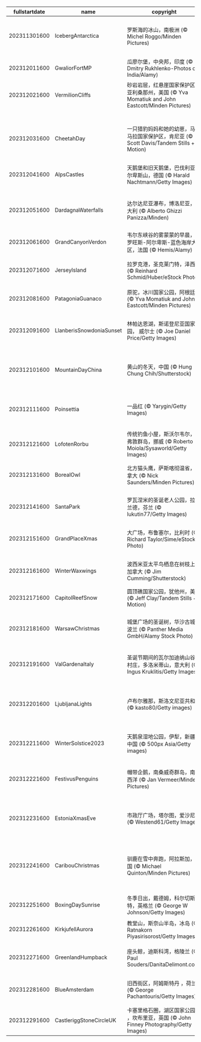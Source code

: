 |fullstartdate|name|copyright|title|image|
|--|--|--|--|--|
202311301600|IcebergAntarctica|罗斯海的冰山，南极洲 (© Michel Roggo/Minden Pictures)|为最酷的地方欢呼！|![](/zh-CN/2023/12/202311301600IcebergAntarctica.jpg)|
202312011600|GwaliorFortMP|瓜廖尔堡，中央邦，印度 (© Dmitry Rukhlenko-Photos of India/Alamy)|永恒的瑰宝|![](/zh-CN/2023/12/202312011600GwaliorFortMP.jpg)|
202312021600|VermilionCliffs|砂岩岩层，红悬崖国家保护区，亚利桑那州，美国 (© Yva Momatiuk and John Eastcott/Minden Pictures)|时光雕琢|![](/zh-CN/2023/12/202312021600VermilionCliffs.jpg)|
||||![](/zh-CN/2023/12/.jpg)|
202312031600|CheetahDay|一只猎豹妈妈和她的幼崽，马赛马拉国家保护区，肯尼亚 (© Scott Davis/Tandem Stills + Motion)|机敏可爱的捕猎高手|![](/zh-CN/2023/12/202312031600CheetahDay.jpg)|
202312041600|AlpsCastles|天鹅堡和旧天鹅堡，巴伐利亚阿尔卑斯山，德国 (© Harald Nachtmann/Getty Images)|童话故事中的场景|![](/zh-CN/2023/12/202312041600AlpsCastles.jpg)|
202312051600|DardagnaWaterfalls|达尔达尼亚瀑布，博洛尼亚，意大利 (© Alberto Ghizzi Panizza/Minden)|穿过群山的蜿蜒小路|![](/zh-CN/2023/12/202312051600DardagnaWaterfalls.jpg)|
202312061600|GrandCanyonVerdon|韦尔东峡谷的雾蒙蒙的早晨，普罗旺斯-阿尔卑斯-蓝色海岸大区，法国 (© Hemis/Alamy)|欧洲大峡谷|![](/zh-CN/2023/12/202312061600GrandCanyonVerdon.jpg)|
202312071600|JerseyIsland|拉罗克港，圣克莱门特，泽西岛 (© Reinhard Schmid/Huber/eStock Photo)|不是那个泽西海岸!|![](/zh-CN/2023/12/202312071600JerseyIsland.jpg)|
202312081600|PatagoniaGuanaco|原驼，冰川国家公园，阿根廷 (© Yva Momatiuk and John Eastcott/Minden Pictures)|出逃的美洲鸵|![](/zh-CN/2023/12/202312081600PatagoniaGuanaco.jpg)|
202312091600|LlanberisSnowdoniaSunset|林帕达恩湖，斯诺登尼亚国家公园， 威尔士 (© Joe Daniel Price/Getty Images)|一个让人沉思的地方|![](/zh-CN/2023/12/202312091600LlanberisSnowdoniaSunset.jpg)|
202312101600|MountainDayChina|黄山的冬天，中国 (© Hung Chung Chih/Shutterstock)|想看看黄山的全貌吗？|![](/zh-CN/2023/12/202312101600MountainDayChina.jpg)|
202312111600|Poinsettia|一品红 (© Yarygin/Getty Images)|把你的世界涂成红色|![](/zh-CN/2023/12/202312111600Poinsettia.jpg)|
202312121600|LofotenRorbu|传统钓鱼小屋，斯沃尔韦尔，罗弗敦群岛，挪威 (© Roberto Moiola/Sysaworld/Getty Images)|小屋生活|![](/zh-CN/2023/12/202312121600LofotenRorbu.jpg)|
202312131600|BorealOwl|北方猫头鹰，萨斯喀彻温省，加拿大 (© Nick Saunders/Minden Pictures)|融为一体的猫头鹰|![](/zh-CN/2023/12/202312131600BorealOwl.jpg)|
202312141600|SantaPark|罗瓦涅米的圣诞老人公园，拉普兰德，芬兰 (© lukutin77/Getty Images)|圣诞老人的乐园|![](/zh-CN/2023/12/202312141600SantaPark.jpg)|
202312151600|GrandPlaceXmas|大广场，布鲁塞尔，比利时 (© Richard Taylor/Sime/eStock Photo)|令人愉悦的忧郁蓝|![](/zh-CN/2023/12/202312151600GrandPlaceXmas.jpg)|
202312161600|WinterWaxwings|波西米亚太平鸟栖息在树枝上，加拿大 (© Jim Cumming/Shutterstock)|有羽毛的时尚达人|![](/zh-CN/2023/12/202312161600WinterWaxwings.jpg)|
202312171600|CapitolReefSnow|圆顶礁国家公园，犹他州，美国 (© Jeff Clay/Tandem Stills + Motion)|山峦积雪|![](/zh-CN/2023/12/202312171600CapitolReefSnow.jpg)|
202312181600|WarsawChristmas|城堡广场的圣诞树，华沙古城，波兰 (© Panther Media GmbH/Alamy Stock Photo)|圣诞老人的波兰休息站|![](/zh-CN/2023/12/202312181600WarsawChristmas.jpg)|
202312191600|ValGardenaItaly|圣诞节期间的瓦尔加迪纳山谷的村庄，多洛米蒂山，意大利 (© Ingus Kruklitis/Getty Images)|多洛米蒂山之光|![](/zh-CN/2023/12/202312191600ValGardenaItaly.jpg)|
202312201600|LjubljanaLights|卢布尔雅那，斯洛文尼亚共和国 (© kasto80/Getty images)|斯洛文尼亚式的节日氛围|![](/zh-CN/2023/12/202312201600LjubljanaLights.jpg)|
202312211600|WinterSolstice2023|天鹅泉湿地公园，伊犁，新疆，中国 (© 500px Asia/Getty images)|冬季仙境中的精灵|![](/zh-CN/2023/12/202312211600WinterSolstice2023.jpg)|
202312221600|FestivusPenguins|帽带企鹅，南桑威奇群岛，南大西洋 (© Jan Vermeer/Minden Pictures)|它们看起来有话要说|![](/zh-CN/2023/12/202312221600FestivusPenguins.jpg)|
202312231600|EstoniaXmasEve|市政厅广场，塔尔图，爱沙尼亚 (© Westend61/Getty Images)|多么可爱的树枝啊！|![](/zh-CN/2023/12/202312231600EstoniaXmasEve.jpg)|
202312241600|CaribouChristmas|驯鹿在雪中奔跑，阿拉斯加，美国 (© Michael Quinton/Minden Pictures)|圣诞快乐，亲爱的朋友们！|![](/zh-CN/2023/12/202312241600CaribouChristmas.jpg)|
202312251600|BoxingDaySunrise|冬季日出，戴德姆，科尔切斯特，英格兰 (© George W Johnson/Getty Images)|节礼日快乐|![](/zh-CN/2023/12/202312251600BoxingDaySunrise.jpg)|
202312261600|KirkjufellAurora|教堂山，斯奈山半岛，冰岛 (© Ratnakorn Piyasirisorost/Getty Images)|冰与火之地|![](/zh-CN/2023/12/202312261600KirkjufellAurora.jpg)|
202312271600|GreenlandHumpback|座头鲸，迪斯科湾，格陵兰 (© Paul Souders/DanitaDelimont.com)|跳出“濒危名单”|![](/zh-CN/2023/12/202312271600GreenlandHumpback.jpg)|
202312281600|BlueAmsterdam|旧西街区，阿姆斯特丹 ，荷兰 (© George Pachantouris/Getty Images)|旧西街区的故事|![](/zh-CN/2023/12/202312281600BlueAmsterdam.jpg)|
202312291600|CastleriggStoneCircleUK|卡塞里格石圈，湖区国家公园 ，坎布里亚，英国 (© John Finney Photography/Getty Images)|古石圈|![](/zh-CN/2023/12/202312291600CastleriggStoneCircleUK.jpg)|
